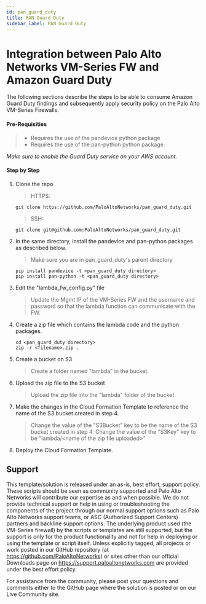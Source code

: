 ```yaml
---
id: pan_guard_duty
title: PAN Guard Duty 
sidebar_label: PAN Guard Duty 
---
```


# Integration between Palo Alto Networks VM-Series FW and Amazon Guard Duty

The following sections describe the steps to be able to consume Amazon Guard Duty 
findings and subsequently apply security policy on the Palo Alto VM-Series Firewalls. 

#### Pre-Requisities   
   
   > * Requires the use of the pandevice python package
   > * Requires the use of the pan-python python package.

 *Make sure to enable the Guard Duty service on your AWS account.*
#### Step by Step
1. Clone the repo
    > HTTPS: 
    ``` console
    git clone https://github.com/PaloAltoNetworks/pan_guard_duty.git
    ```
    > SSH: 
    ``` console
    git clone git@github.com:PaloAltoNetworks/pan_guard_duty.git
    ```

2. In the same directory, install the pandevice and pan-python 
   packages as described below. 

   > Make sure you are in pan_guard_duty's parent directory
   ``` console
   pip install pandevice -t <pan_guard_duty directory>
   pip install pan-python -t <pan_guard_duty directory>
   ```

3. Edit the "lambda_fw_config.py" file 
   > Update the Mgmt IP of the VM-Series FW and the username and password
     so that the lambda function can communicate with the FW. 

4. Create a zip file which contains the lambda code and the python packages. 
    ``` console
   cd <pan_guard_duty directory>
   zip -r <filename>.zip .
   ```

5. Create a bucket on S3
  
   > Create a folder named "lambda" in the bucket.

6. Upload the zip file to the S3 bucket

   > Upload the zip file into the "lambda" folder
     of the bucket.

7. Make the changes in the Cloud Formation Template 
   to reference the name of the S3 bucket created in step 4. 

   > Change the value of the "S3Bucket" key to be the name of the S3 bucket
     created in step 4.
   > Change the value of the "S3Key" key to be "lambda/\<name of the zip file uploaded\>"

8. Deploy the Cloud Formation Template. 

## Support

This template/solution is released under an as-is, best effort, support policy. These scripts should be seen as community supported and Palo Alto Networks will contribute our expertise as and when possible. We do not provide technical support or help in using or troubleshooting the components of the project through our normal support options such as Palo Alto Networks support teams, or ASC (Authorized Support Centers) partners and backline support options. The underlying product used (the VM-Series firewall) by the scripts or templates are still supported, but the support is only for the product functionality and not for help in deploying or using the template or script itself. Unless explicitly tagged, all projects or work posted in our GitHub repository (at https://github.com/PaloAltoNetworks) or sites other than our official Downloads page on https://support.paloaltonetworks.com are provided under the best effort policy.

For assistance from the community, please post your questions and comments either to the GitHub page where the solution is posted or on our Live Community site.

